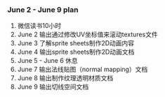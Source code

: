 ### June 2 - June 9 plan
1. 微信读书10小时
2. June 2 输出通过修改UV坐标值来滚动textures文件
3. June 3 了解sprite sheets制作2D动画内容
4. June 4 输出sprite sheets制作2D动画文档
5. June 5 - June 6 休息
6. June 7 输出法线贴图（normal mapping）文档
7. June 8 输出制作纹理透明材质文档
8. June 9 输出切线空间文档

